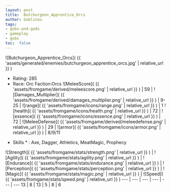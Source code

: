```yaml
---
layout: post
title:  Butchurgeon_Apprentice_Orcs
author: Goblinou
tags:
- gobs-and-gods
- gameplay
- gobs
toc:  false
---
```


![Butchurgeon_Apprentice_Orcs]( {{ 'assets/generated/enemies/butchurgeon_apprentice_orcs.jpg' | relative_url }} )
- Rating: 285
- Race: Orc  Faction:Orcs
![MeleeScore]( {{ 'assets/fromgame/derived/meleescore.png' | relative_url }} ) | 59 | ![Damages_Multiplier]( {{ 'assets/fromgame/derived/damages_multiplier.png' | relative_url }} ) | 9-25 | ![range]( {{ 'assets/fromgame/icons/range.png' | relative_url }} ) | 1
![health]( {{ 'assets/fromgame/icons/health.png' | relative_url }} ) | 72 | ![essence]( {{ 'assets/fromgame/icons/essence.png' | relative_url }} ) | 72 | ![MeleeDefense]( {{ 'assets/fromgame/derived/meleedefense.png' | relative_url }} ) | 29 | ![armor]( {{ 'assets/fromgame/icons/armor.png' | relative_url }} ) | 8/9/11
* Skills * : Axe, Dagger, Athletics, MeatMagic, Prophecy

![Strength]( {{ 'assets/fromgame/stats/strength.png' | relative_url }} ) | ![Agility]( {{ 'assets/fromgame/stats/agility.png' | relative_url }} ) | ![Endurance]( {{ 'assets/fromgame/stats/endurance.png' | relative_url }} ) | ![Perception]( {{ 'assets/fromgame/stats/perception.png' | relative_url }} ) | ![Magic]( {{ 'assets/fromgame/stats/magic.png' | relative_url }} ) | ![Speed]( {{ 'assets/fromgame/stats/speed.png' | relative_url }} )
--- | --- | --- | --- | --- | ---
13 | 8 | 13 | 5 | 8 | 6
